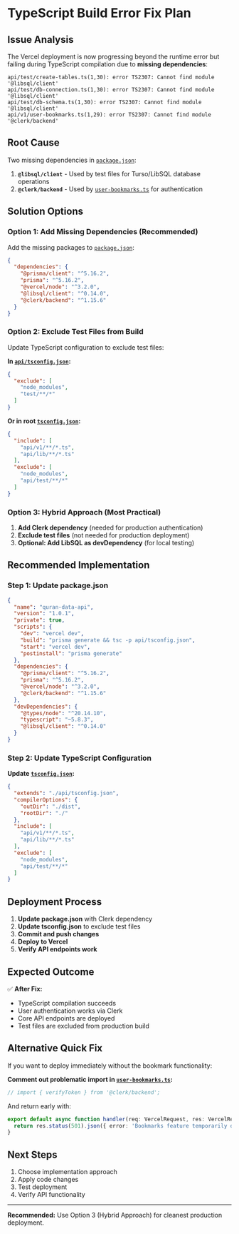# TypeScript Build Error Fix Plan

## Issue Analysis

The Vercel deployment is now progressing beyond the runtime error but failing during TypeScript compilation due to **missing dependencies**:

```
api/test/create-tables.ts(1,30): error TS2307: Cannot find module '@libsql/client'
api/test/db-connection.ts(1,30): error TS2307: Cannot find module '@libsql/client' 
api/test/db-schema.ts(1,30): error TS2307: Cannot find module '@libsql/client'
api/v1/user-bookmarks.ts(1,29): error TS2307: Cannot find module '@clerk/backend'
```

## Root Cause

Two missing dependencies in [`package.json`](package.json):
1. **`@libsql/client`** - Used by test files for Turso/LibSQL database operations
2. **`@clerk/backend`** - Used by [`user-bookmarks.ts`](api/v1/user-bookmarks.ts) for authentication

## Solution Options

### Option 1: Add Missing Dependencies (Recommended)

Add the missing packages to [`package.json`](package.json):

```json
{
  "dependencies": {
    "@prisma/client": "^5.16.2",
    "prisma": "^5.16.2", 
    "@vercel/node": "^3.2.0",
    "@libsql/client": "^0.14.0",
    "@clerk/backend": "^1.15.6"
  }
}
```

### Option 2: Exclude Test Files from Build

Update TypeScript configuration to exclude test files:

**In [`api/tsconfig.json`](api/tsconfig.json):**
```json
{
  "exclude": [
    "node_modules",
    "test/**/*"
  ]
}
```

**Or in root [`tsconfig.json`](tsconfig.json):**
```json
{
  "include": [
    "api/v1/**/*.ts",
    "api/lib/**/*.ts"
  ],
  "exclude": [
    "node_modules",
    "api/test/**/*"
  ]
}
```

### Option 3: Hybrid Approach (Most Practical)

1. **Add Clerk dependency** (needed for production authentication)
2. **Exclude test files** (not needed for production deployment)
3. **Optional: Add LibSQL as devDependency** (for local testing)

## Recommended Implementation

### Step 1: Update package.json
```json
{
  "name": "quran-data-api",
  "version": "1.0.1", 
  "private": true,
  "scripts": {
    "dev": "vercel dev",
    "build": "prisma generate && tsc -p api/tsconfig.json",
    "start": "vercel dev",
    "postinstall": "prisma generate"
  },
  "dependencies": {
    "@prisma/client": "^5.16.2",
    "prisma": "^5.16.2",
    "@vercel/node": "^3.2.0",
    "@clerk/backend": "^1.15.6"
  },
  "devDependencies": {
    "@types/node": "^20.14.10",
    "typescript": "~5.8.3",
    "@libsql/client": "^0.14.0"
  }
}
```

### Step 2: Update TypeScript Configuration

**Update [`tsconfig.json`](tsconfig.json):**
```json
{
  "extends": "./api/tsconfig.json",
  "compilerOptions": {
    "outDir": "./dist",
    "rootDir": "./"
  },
  "include": [
    "api/v1/**/*.ts",
    "api/lib/**/*.ts"
  ],
  "exclude": [
    "node_modules",
    "api/test/**/*"
  ]
}
```

## Deployment Process

1. **Update package.json** with Clerk dependency
2. **Update tsconfig.json** to exclude test files  
3. **Commit and push changes**
4. **Deploy to Vercel**
5. **Verify API endpoints work**

## Expected Outcome

✅ **After Fix:**
- TypeScript compilation succeeds
- User authentication works via Clerk
- Core API endpoints are deployed
- Test files are excluded from production build

## Alternative Quick Fix

If you want to deploy immediately without the bookmark functionality:

**Comment out problematic import in [`user-bookmarks.ts`](api/v1/user-bookmarks.ts:1):**
```typescript
// import { verifyToken } from '@clerk/backend';
```

And return early with:
```typescript
export default async function handler(req: VercelRequest, res: VercelResponse) {
  return res.status(501).json({ error: 'Bookmarks feature temporarily disabled' });
}
```

## Next Steps

1. Choose implementation approach
2. Apply code changes 
3. Test deployment
4. Verify API functionality

---

**Recommended:** Use Option 3 (Hybrid Approach) for cleanest production deployment.